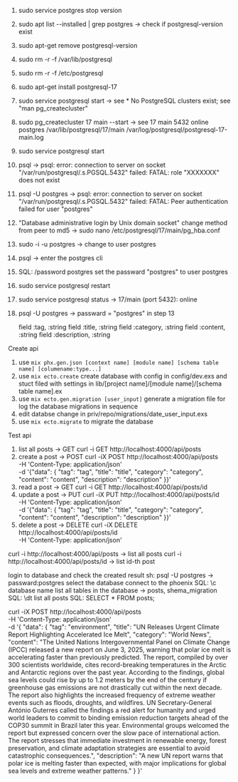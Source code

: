 1. sudo service postgres stop version
1. sudo apt list --installed | grep postgres -> check if postgresql-version exist
2. sudo apt-get remove postgresql-version
3. sudo rm -r -f /var/lib/postgresql
4. sudo rm -r -f /etc/postgresql
5. sudo apt-get install postgresql-17
6. sudo service postgresql start -> see * No PostgreSQL clusters exist; see "man pg_createcluster"
6. sudo pg_createcluster 17 main --start -> see 17  main    5432 online postgres /var/lib/postgresql/17/main /var/log/postgresql/postgresql-17-main.log
7. sudo service postgresql start
8. psql -> psql: error: connection to server on socket "/var/run/postgresql/.s.PGSQL.5432" failed: FATAL:  role "XXXXXXX" does not exist
9. psql -U postgres -> psql: error: connection to server on socket "/var/run/postgresql/.s.PGSQL.5432" failed: FATAL:  Peer authentication failed for user "postgres"
10. "Database administrative login by Unix domain socket" change method from peer to md5 -> sudo nano /etc/postgresql/17/main/pg_hba.conf
11. sudo -i -u postgres -> change to user postgres
12. psql -> enter the postgres cli
13. SQL: /password postgres set the passward "postgres" to user postgres
14. sudo service postgresql restart
15. sudo service postgresql status -> 17/main (port 5432): online
16. psql -U postgres -> passward = "postgres" in step 13


    field :tag, :string
    field :title, :string
    field :category, :string
    field :content, :string
    field :description, :string

Create api
1. use `mix phx.gen.json [context name] [module name] [schema table name] [columename:type...]`
2. use `mix ecto.create` create database with config in config/dev.exs and stuct filed with settings in lib/[project name]/[module name]/[schema table name].ex
3. use `mix ecto.gen.migration [user_input]` generate a migration file for log the database migrations in sequence
4. edit databse change in priv/repo/migrations/date_user_input.exs
5. use `mix ecto.migrate` to migrate the database

Test api
1. list all posts -> GET
curl -i GET http://localhost:4000/api/posts
2. create a post -> POST
curl -iX POST http://localhost:4000/api/posts \
   -H 'Content-Type: application/json' \
   -d '{"data": {
        "tag": "tag",
        "title": "title",
        "category": "category",
        "content": "content",
        "description": "description"
    }}'
3. read a post -> GET
curl -i GET http://localhost:4000/api/posts/id
4. update a post -> PUT
curl -iX PUT http://localhost:4000/api/posts/id \
   -H 'Content-Type: application/json' \
   -d '{"data": {
        "tag": "tag",
        "title": "title",
        "category": "category",
        "content": "content",
        "description": "description"
    }}'
5. delete a post -> DELETE
curl -iX DELETE http://localhost:4000/api/posts/id \
   -H 'Content-Type: application/json'


curl -i http://localhost:4000/api/posts -> list all posts
curl -i http://localhost:4000/api/posts/id -> list id-th post

login to database and check the created result
sh: psql -U postgres -> passward:postgres
select the database connect to the phoenix
SQL: \c database name
list all tables in the database -> posts, shema_migration
SQL: \dt
list all posts
SQL: SELECT * FROM posts;

curl -iX POST http://localhost:4000/api/posts \
   -H 'Content-Type: application/json' \
   -d '{
  "data": {
    "tag": "environment",
    "title": "UN Releases Urgent Climate Report Highlighting Accelerated Ice Melt",
    "category": "World News",
    "content": "The United Nations Intergovernmental Panel on Climate Change (IPCC) released a new report on June 3, 2025, warning that polar ice melt is accelerating faster than previously predicted. The report, compiled by over 300 scientists worldwide, cites record-breaking temperatures in the Arctic and Antarctic regions over the past year. According to the findings, global sea levels could rise by up to 1.2 meters by the end of the century if greenhouse gas emissions are not drastically cut within the next decade. The report also highlights the increased frequency of extreme weather events such as floods, droughts, and wildfires. UN Secretary-General António Guterres called the findings a red alert for humanity and urged world leaders to commit to binding emission reduction targets ahead of the COP30 summit in Brazil later this year. Environmental groups welcomed the report but expressed concern over the slow pace of international action. The report stresses that immediate investment in renewable energy, forest preservation, and climate adaptation strategies are essential to avoid catastrophic consequences.",
    "description": "A new UN report warns that polar ice is melting faster than expected, with major implications for global sea levels and extreme weather patterns."
  }
}'